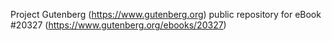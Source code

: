 Project Gutenberg (https://www.gutenberg.org) public repository for eBook #20327 (https://www.gutenberg.org/ebooks/20327)
